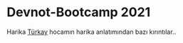 # Devnot-Bootcamp 2021

Harika [Türkay](https://github.com/turkayurkmez) hocamın harika anlatımından bazı kırıntılar..

